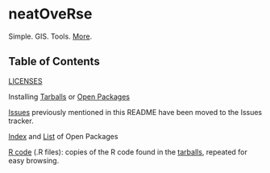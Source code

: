 # neatOveRse

Simple. GIS. Tools. [More](https://github.com/dmparrishphd/neatOveRse/blob/master/Files/1/0/neatOveRse.md).

## Table of Contents
[LICENSES](https://github.com/dmparrishphd/neatOveRse/blob/master/Files/0/LICENSES.md)

Installing
[Tarballs](https://github.com/dmparrishphd/neatOveRse/blob/master/Files/1/0/INSTALL.md)
or
[Open Packages](https://github.com/dmparrishphd/neatOveRse/blob/master/Files/2/0/INSTALL.OPEN.md)

[Issues](https://github.com/dmparrishphd/neatOveRse/issues) previously mentioned in this README have been moved to the Issues tracker.

[Index](https://github.com/dmparrishphd/neatOveRse/blob/master/Files/2/0/indexOpenPkgs.md)
and
[List](https://github.com/dmparrishphd/neatOveRse/blob/master/Files/2/0/listOpenPkg.md)
of Open Packages

[R code](https://github.com/dmparrishphd/neatOveRse/tree/master/Files/0) (.R files):
copies of the R code found in the
[tarballs](https://github.com/dmparrishphd/neatOveRse/tree/master/Files/1/0),
repeated for easy browsing.
